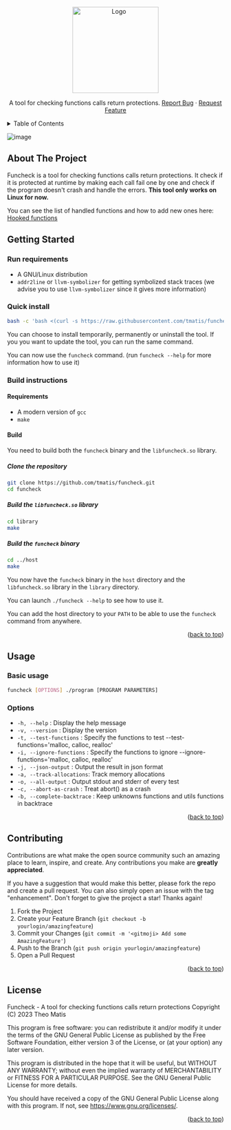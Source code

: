 <br />
<div align="center">
  <a href="https://github.com/tmatis/funcheck">
    <img src="https://user-images.githubusercontent.com/54767855/227778602-a56ecf02-4d6e-4472-8054-5e2e551eb42e.png" alt="Logo" height="200"/>
  </a>

  <p align="center">
    A tool for checking functions calls return protections.
    <a href="https://github.com/tmatis/funcheck/issues">Report Bug</a>
    ·
    <a href="https://github.com/tmatis/funcheck/issues">Request Feature</a>
  </p>
</div>

<details>
  <summary>Table of Contents</summary>
  <ol>
    <li>
      <a href="#about-the-project">About The Project</a>
    </li>
    <li>
      <a href="#getting-started">Getting Started</a>
      <ul>
        <li><a href="#run-requirements">Run requirements</a></li>
        <li><a href="#quick-install">Quick install</a></li>
        <li><a href="#build-instructions">Build instructions</a></li>
      </ul>
    </li>
    <li>
      <a href="#usage">Usage</a>
      <ul>
        <li><a href="#basic-usage">Basic usage</a></li>
        <li><a href="#options">Options</a></li>
      </ul>
    <li><a href="#contributing">Contributing</a></li>
    <li><a href="#license">License</a></li>
    </li>
  </ol>
</details>

![image](https://user-images.githubusercontent.com/54767855/227782671-b88067e2-76ff-4e77-9067-3f7b937376c4.png)

## About The Project

Funcheck is a tool for checking functions calls return protections. It check if it is protected at runtime by
making each call fail one by one and check if the program doesn't crash and handle the errors.
**This tool only works on Linux for now.**

You can see the list of handled functions and how to add new ones here: [Hooked functions](https://github.com/tmatis/funcheck/wiki/Functions)

## Getting Started

### Run requirements

- A GNU/Linux distribution
- `addr2line` or `llvm-symbolizer` for getting symbolized stack traces (we advise you to use `llvm-symbolizer` since it gives more information)

### Quick install

```bash
bash -c 'bash <(curl -s https://raw.githubusercontent.com/tmatis/funcheck/main/scripts/install.sh)'
```

You can choose to install temporarily, permanently or uninstall the tool.
If you you want to update the tool, you can run the same command.

You can now use the `funcheck` command. (run `funcheck --help` for more information how to use it)

### Build instructions

#### Requirements

- A modern version of `gcc`
- `make`

#### Build

You need to build both the `funcheck` binary and the `libfuncheck.so` library.

##### Clone the repository

```bash
git clone https://github.com/tmatis/funcheck.git
cd funcheck
```

##### Build the `libfuncheck.so` library

```bash
cd library
make
```

##### Build the `funcheck` binary

```bash
cd ../host
make
```

You now have the `funcheck` binary in the `host` directory and the `libfuncheck.so` library in the `library` directory.

You can launch `./funcheck --help` to see how to use it.

You can add the host directory to your `PATH` to be able to use the `funcheck` command from anywhere.

<p align="right">(<a href="#top">back to top</a>)</p>

## Usage

### Basic usage

```bash
funcheck [OPTIONS] ./program [PROGRAM PARAMETERS]
```

### Options

- `-h, --help` : Display the help message
- `-v, --version` : Display the version
- `-t, --test-functions` : Specify the functions to test --test-functions='malloc, calloc, realloc'
- `-i, --ignore-functions` : Specify the functions to ignore --ignore-functions='malloc, calloc, realloc'
- `-j, --json-output` : Output the result in json format
- `-a, --track-allocations`: Track memory allocations
- `-o, --all-output` : Output stdout and stderr of every test
- `-c, --abort-as-crash` : Treat abort() as a crash
- `-b, --complete-backtrace` :  Keep unknowns functions and utils functions in backtrace

<p align="right">(<a href="#top">back to top</a>)</p>

## Contributing

Contributions are what make the open source community such an amazing place to learn, inspire, and create. Any contributions you make are **greatly appreciated**.

If you have a suggestion that would make this better, please fork the repo and create a pull request. You can also simply open an issue with the tag "enhancement".
Don't forget to give the project a star! Thanks again!

1. Fork the Project
2. Create your Feature Branch (`git checkout -b yourlogin/amazingfeature`)
3. Commit your Changes (`git commit -m '<gitmoji> Add some AmazingFeature'`)
4. Push to the Branch (`git push origin yourlogin/amazingfeature`)
5. Open a Pull Request

<p align="right">(<a href="#top">back to top</a>)</p>

## License

Funcheck - A tool for checking functions calls return protections
Copyright (C) 2023  Theo Matis

This program is free software: you can redistribute it and/or modify
it under the terms of the GNU General Public License as published by
the Free Software Foundation, either version 3 of the License, or
(at your option) any later version.

This program is distributed in the hope that it will be useful,
but WITHOUT ANY WARRANTY; without even the implied warranty of
MERCHANTABILITY or FITNESS FOR A PARTICULAR PURPOSE.  See the
GNU General Public License for more details.

You should have received a copy of the GNU General Public License
along with this program.  If not, see <https://www.gnu.org/licenses/>.

<p align="right">(<a href="#top">back to top</a>)</p>